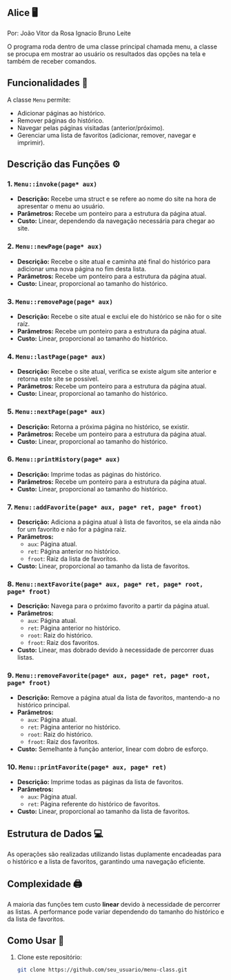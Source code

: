 ## Alice :desktop_computer:
Por: João Vitor da Rosa Ignacio
Bruno Leite

  O programa roda dentro de uma classe principal chamada menu, a classe se procupa em mostrar ao usuário os
resultados das opções na tela e também de receber comandos.

## Funcionalidades :floppy_disk:

A classe `Menu` permite:
- Adicionar páginas ao histórico.
- Remover páginas do histórico.
- Navegar pelas páginas visitadas (anterior/próximo).
- Gerenciar uma lista de favoritos (adicionar, remover, navegar e imprimir).

## Descrição das Funções :gear:

### 1. `Menu::invoke(page* aux)`
- **Descrição:** Recebe uma struct e se refere ao nome do site na hora de apresentar o menu ao usuário.
- **Parâmetros:** Recebe um ponteiro para a estrutura da página atual.
- **Custo:** Linear, dependendo da navegação necessária para chegar ao site.

### 2. `Menu::newPage(page* aux)`
- **Descrição:** Recebe o site atual e caminha até final do histórico para adicionar uma nova página no fim desta lista. 
- **Parâmetros:** Recebe um ponteiro para a estrutura da página atual.
- **Custo:** Linear, proporcional ao tamanho do histórico.

### 3. `Menu::removePage(page* aux)`
- **Descrição:** Recebe o site atual e exclui ele do histórico se não for o site raíz. 
- **Parâmetros:** Recebe um ponteiro para a estrutura da página atual.
- **Custo:** Linear, proporcional ao tamanho do histórico.

### 4. `Menu::lastPage(page* aux)`
- **Descrição:** Recebe o site atual, verifica se existe algum site anterior e retorna este site se possível. 
- **Parâmetros:** Recebe um ponteiro para a estrutura da página atual.
- **Custo:** Linear, proporcional ao tamanho do histórico.

### 5. `Menu::nextPage(page* aux)`
- **Descrição:** Retorna a próxima página no histórico, se existir.
- **Parâmetros:** Recebe um ponteiro para a estrutura da página atual.
- **Custo:** Linear, proporcional ao tamanho do histórico.

### 6. `Menu::printHistory(page* aux)`
- **Descrição:** Imprime todas as páginas do histórico.
- **Parâmetros:** Recebe um ponteiro para a estrutura da página atual.
- **Custo:** Linear, proporcional ao tamanho do histórico.

### 7. `Menu::addFavorite(page* aux, page* ret, page* froot)`
- **Descrição:** Adiciona a página atual à lista de favoritos, se ela ainda não for um favorito e não for a página raiz.
- **Parâmetros:** 
  - `aux`: Página atual.
  - `ret`: Página anterior no histórico.
  - `froot`: Raiz da lista de favoritos.
- **Custo:** Linear, proporcional ao tamanho da lista de favoritos.

### 8. `Menu::nextFavorite(page* aux, page* ret, page* root, page* froot)`
- **Descrição:** Navega para o próximo favorito a partir da página atual.
- **Parâmetros:**
  - `aux`: Página atual.
  - `ret`: Página anterior no histórico.
  - `root`: Raiz do histórico.
  - `froot`: Raiz dos favoritos.
- **Custo:** Linear, mas dobrado devido à necessidade de percorrer duas listas.

### 9. `Menu::removeFavorite(page* aux, page* ret, page* root, page* froot)`
- **Descrição:** Remove a página atual da lista de favoritos, mantendo-a no histórico principal.
- **Parâmetros:**
  - `aux`: Página atual.
  - `ret`: Página anterior no histórico.
  - `root`: Raiz do histórico.
  - `froot`: Raiz dos favoritos.
- **Custo:** Semelhante à função anterior, linear com dobro de esforço.

### 10. `Menu::printFavorite(page* aux, page* ret)`
- **Descrição:** Imprime todas as páginas da lista de favoritos.
- **Parâmetros:** 
  - `aux`: Página atual.
  - `ret`: Página referente do histórico de favoritos.
- **Custo:** Linear, proporcional ao tamanho da lista de favoritos.

## Estrutura de Dados :computer: 

As operações são realizadas utilizando listas duplamente encadeadas para o histórico e a lista de favoritos, garantindo uma navegação eficiente.

## Complexidade :printer: 

A maioria das funções tem custo **linear** devido à necessidade de percorrer as listas. A performance pode variar dependendo do tamanho do histórico e da lista de favoritos.

## Como Usar :book: 

1. Clone este repositório:
   ```bash
   git clone https://github.com/seu_usuario/menu-class.git
